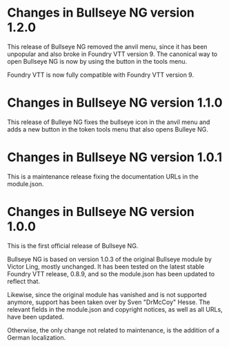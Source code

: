 Changes in Bullseye NG version 1.2.0
====================================

This release of Bullseye NG removed the anvil menu, since it has been unpopular
and also broke in Foundry VTT version 9. The canonical way to open Bullseye NG
is now by using the button in the tools menu.

Foundry VTT is now fully compatible with Foundry VTT version 9.


Changes in Bullseye NG version 1.1.0
====================================

This release of Bulleye NG fixes the bullseye icon in the anvil menu and adds
a new button in the token tools menu that also opens Bulleye NG.


Changes in Bullseye NG version 1.0.1
====================================

This is a maintenance release fixing the documentation URLs in the module.json.


Changes in Bullseye NG version 1.0.0
====================================

This is the first official release of Bullseye NG.

Bullseye NG is based on version 1.0.3 of the original Bullseye module by
Victor Ling, mostly unchanged. It has been tested on the latest stable Foundry
VTT release, 0.8.9, and so the module.json has been updated to reflect that.

Likewise, since the original module has vanished and is not supported anymore,
support has been taken over by Sven "DrMcCoy" Hesse. The relevant fields in
the module.json and copyright notices, as well as all URLs, have been updated.

Otherwise, the only change not related to maintenance, is the addition of a
German localization.



